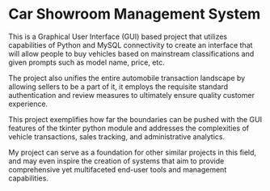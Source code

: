 # Car Showroom Management System
This is a Graphical User Interface (GUI) based project that utilizes capabilities of Python and MySQL connectivity to create an interface that will allow people to buy vehicles based on mainstream classifications and given prompts such as model name, price, etc.

The project also unifies the entire automobile transaction landscape by allowing sellers to be a part of it, it employs the requisite standard authentication and review measures to ultimately ensure quality customer experience.   

This project exemplifies how far the boundaries can be pushed with the GUI features of the tkinter python module and addresses the complexities of vehicle transactions, sales tracking, and administrative analytics.

My project can serve as a foundation for other similar projects in this field, and may even inspire the creation of systems that aim to provide comprehensive yet multifaceted end-user tools and management capabilities.

